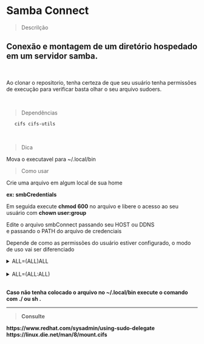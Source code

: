# Samba Connect 

> Descrilção

Conexão e montagem de um diretório hospedado em um servidor samba.
---
<br />

 Ao clonar o repositorio, tenha certeza de que seu usuário tenha permissões de execução
 para verificar basta olhar o seu arquivo sudoers.
 
<br />

> Dependências 
 
 ``` bash
    cifs cifs-utils 
 ```
<br />

>Dica

Mova o executavel para ~/.local/bin
<br />

>Como usar

Crie uma arquivo em algum local de sua home <br/>

<b>ex: smbCredentials</b></br>

Em seguida execute __chmod 600__ no arquivo e libere o acesso ao seu usuário com  __chown user:group__

Edite o arquivo smbConnect passando seu HOST ou DDNS <br>
e passando o PATH do arquivo de credenciais

Depende de como as permissões do usuário estiver configurado, o modo de uso vai ser diferenciado


<details>
    <summary> ALL=(ALL)ALL</summary>

       shell:  sudo smbConnect folder 
   
</details>
<br />
<details>
<summary>ALL=(ALL:ALL)</summary>
    
      shell:  smbConnect folder

</details>
<br/>

__Caso não tenha colocado o arquivo no ~/.local/bin
execute o comando com ./ ou sh .__

----
> __Consulte__
<b>
 https://www.redhat.com/sysadmin/using-sudo-delegate
 https://linux.die.net/man/8/mount.cifs


